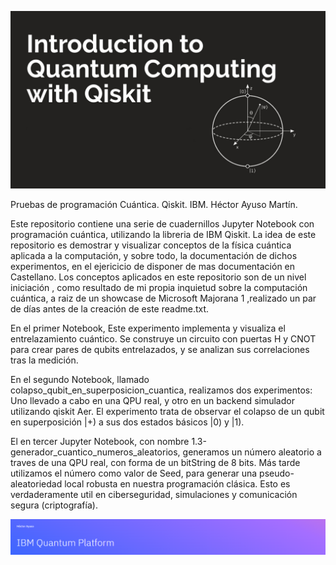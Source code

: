 ![Intro](assets/intro.jpeg)

Pruebas de programación Cuántica. Qiskit. IBM.
Héctor Ayuso Martín.


Este repositorio contiene una serie de cuadernillos Jupyter Notebook con programación cuántica, utilizando la libreria de IBM Qiskit.
La idea de este repositorio es demostrar y visualizar conceptos de la física cuántica aplicada a la computación, y sobre todo, la documentación de dichos experimentos, 
en el ejericicio de disponer de mas documentación en Castellano.
Los conceptos aplicados en este repositorio son de un nivel iniciación , como resultado de mi propia inquietud sobre la computación cuántica, a raiz de un showcase de 
Microsoft Majorana 1 ,realizado un par de días antes de la creación de este readme.txt.

En el primer Notebook, Este experimento implementa y visualiza el entrelazamiento cuántico. Se construye un circuito con puertas H y CNOT para crear 
pares de qubits entrelazados, y se analizan sus correlaciones tras la medición.

En el segundo Notebook, llamado colapso_qubit_en_superposicion_cuantica, realizamos dos experimentos: Uno llevado a cabo en una QPU real, y otro en un backend simulador
utilizando qiskit Aer. El experimento trata de observar el colapso de un qubit en superposición |+) a sus dos estados básicos |0) y |1).

El en tercer Jupyter Notebook, con nombre 1.3-generador_cuantico_numeros_aleatorios, generamos un número aleatorio a traves de una QPU real, con forma de un bitString
de 8 bits. Más tarde utilizamos el número como valor de Seed, para generar una pseudo-aleatoriedad local robusta en nuestra programación clásica. Esto es verdaderamente
util en ciberseguridad, simulaciones y comunicación segura (criptografía).



![Intro](assets/flag.png)